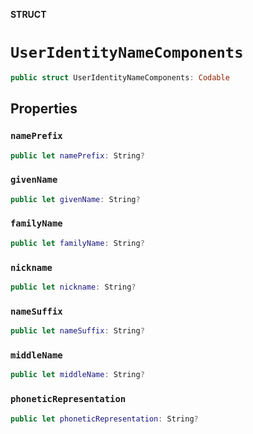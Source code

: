 **STRUCT**

# `UserIdentityNameComponents`

```swift
public struct UserIdentityNameComponents: Codable
```

## Properties
### `namePrefix`

```swift
public let namePrefix: String?
```

### `givenName`

```swift
public let givenName: String?
```

### `familyName`

```swift
public let familyName: String?
```

### `nickname`

```swift
public let nickname: String?
```

### `nameSuffix`

```swift
public let nameSuffix: String?
```

### `middleName`

```swift
public let middleName: String?
```

### `phoneticRepresentation`

```swift
public let phoneticRepresentation: String?
```
